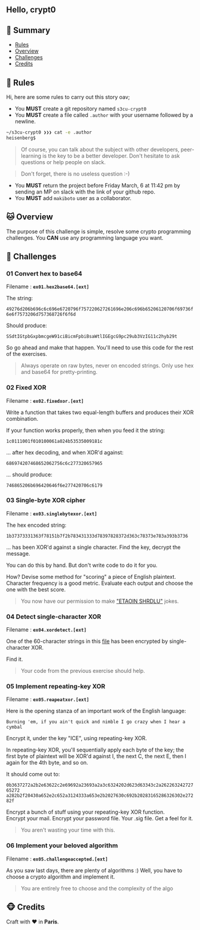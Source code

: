 ## Hello, crypt0

## <a name='TOC'>🐼 Summary</a>

* [Rules](#rules)
* [Overview](#overview)
* [Challenges](#challenges)
* [Credits](#credits)

## <a name='overview'>🦊 Rules</a>

Hi, here are some rules to carry out this story oav;

* You **MUST** create a git repository named `s3cu-crypt0`
* You **MUST** create a file called `.author` with your username followed by a newline.

```sh
~/s3cu-crypt0 ❯❯❯ cat -e .author
heisenberg$
```

> Of course, you can talk about the subject with other developers, peer-learning is
> the key to be a better developer. Don't hesitate to ask questions or help people on slack.

> Don't forget, there is no useless question :-)

* You **MUST** return the project before Friday March, 6 at 11:42 pm by sending an MP on slack with the link of your github repo.
* You **MUST** add `makiboto` user as a collaborator.

## <a name='overview'>🐱 Overview</a>

The purpose of this challenge is simple, resolve some crypto programming challenges.
You **CAN** use any programming language you want.

## <a name='challenges'>🐨 Challenges</a>

### 01 Convert hex to base64

Filename : **`ex01.hex2base64.[ext]`**

The string:

`49276d206b696c6c696e6720796f757220627261696e206c696b65206120706f69736f6e6f7573206d757368726f6f6d`

Should produce:

`SSdtIGtpbGxpbmcgeW91ciBicmFpbiBsaWtlIGEgcG9pc29ub3VzIG11c2hyb29t`

So go ahead and make that happen. You'll need to use this code for the rest of the exercises.

> Always operate on raw bytes, never on encoded strings. Only use hex and base64 for pretty-printing.

### 02 Fixed XOR

Filename : **`ex02.fixedxor.[ext]`**

Write a function that takes two equal-length buffers and produces their XOR combination.

If your function works properly, then when you feed it the string:

`1c0111001f010100061a024b53535009181c`

... after hex decoding, and when XOR'd against:

`686974207468652062756c6c277320657965`

... should produce:

`746865206b696420646f6e277420706c6179`

### 03 Single-byte XOR cipher

Filename : **`ex03.singlebytexor.[ext]`**

The hex encoded string:

`1b37373331363f78151b7f2b783431333d78397828372d363c78373e783a393b3736`

... has been XOR'd against a single character. Find the key, decrypt the message.

You can do this by hand. But don't write code to do it for you.

How? Devise some method for "scoring" a piece of English plaintext. Character frequency is a good metric. Evaluate each output and choose the one with the best score.

> You now have our permission to make ["ETAOIN SHRDLU"](https://en.wikipedia.org/wiki/Etaoin_shrdlu) jokes.

### 04 Detect single-character XOR

Filename : **`ex04.xordetect.[ext]`**

One of the 60-character strings in this [file](./h014.txt) has been encrypted by single-character XOR.

Find it.

> Your code from the previous exercise should help.

### 05 Implement repeating-key XOR

Filename : **`ex05.reapeatxor.[ext]`**

Here is the opening stanza of an important work of the English language:

`Burning 'em, if you ain't quick and nimble
I go crazy when I hear a cymbal`

Encrypt it, under the key "ICE", using repeating-key XOR.

In repeating-key XOR, you'll sequentially apply each byte of the key; the first byte of plaintext will be XOR'd against I, the next C, the next E, then I again for the 4th byte, and so on.

It should come out to:

`0b3637272a2b2e63622c2e69692a23693a2a3c6324202d623d63343c2a26226324272765272
a282b2f20430a652e2c652a3124333a653e2b2027630c692b20283165286326302e27282f`

Encrypt a bunch of stuff using your repeating-key XOR function.<br />
Encrypt your mail. Encrypt your password file. Your .sig file. Get a feel for it. 

>You aren't wasting your time with this.

### 06 Implement your beloved algorithm

Filename : **`ex05.challengeaccepted.[ext]`**

As you saw last days, there are plenty of algorithms :)
Well, you have to choose a crypto algorithm and implement it.

> You are entirely free to choose and the complexity of the algo

## <a name='credits'>🐵 Credits</a>

Craft with :heart: in **Paris**.
